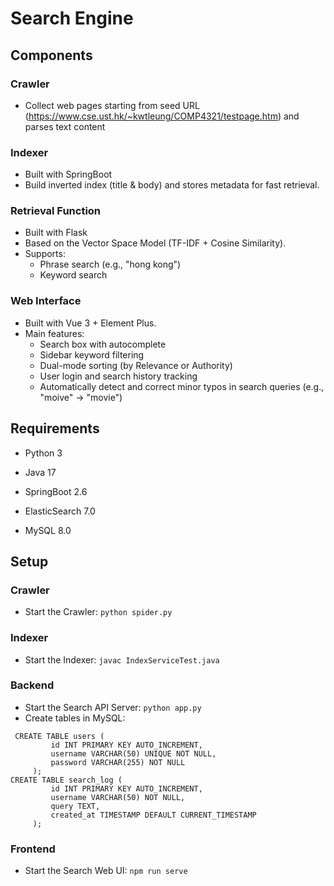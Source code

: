 # Search Engine

## Components
### Crawler
- Collect web pages starting from seed URL (https://www.cse.ust.hk/~kwtleung/COMP4321/testpage.htm) and parses text content
### Indexer
- Built with SpringBoot
- Build inverted index (title & body) and stores metadata for fast retrieval.
### Retrieval Function
- Built with Flask
- Based on the Vector Space Model (TF-IDF + Cosine Similarity).
- Supports:
  - Phrase search (e.g., "hong kong")
  - Keyword search
### Web Interface
- Built with Vue 3 + Element Plus.
- Main features:
  - Search box with autocomplete
  - Sidebar keyword filtering
  - Dual-mode sorting (by Relevance or Authority)
  - User login and search history tracking
  - Automatically detect and correct minor typos in search queries (e.g., "moive" -> "movie")

## Requirements

- Python 3

- Java 17

- SpringBoot 2.6

- ElasticSearch 7.0

- MySQL 8.0

## Setup
### Crawler
- Start the Crawler: ```python spider.py```
### Indexer
- Start the Indexer: ```javac IndexServiceTest.java```
### Backend 
- Start the Search API Server: ```python app.py```
- Create tables in MySQL:
```
 CREATE TABLE users (
         id INT PRIMARY KEY AUTO_INCREMENT,
         username VARCHAR(50) UNIQUE NOT NULL,
         password VARCHAR(255) NOT NULL
     );
CREATE TABLE search_log (
         id INT PRIMARY KEY AUTO_INCREMENT,
         username VARCHAR(50) NOT NULL,
         query TEXT,
         created_at TIMESTAMP DEFAULT CURRENT_TIMESTAMP
     );
```
### Frontend
- Start the Search Web UI: ```npm run serve```

